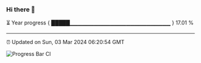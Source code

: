 ### Hi there 👋

⏳ Year progress { █████▁▁▁▁▁▁▁▁▁▁▁▁▁▁▁▁▁▁▁▁▁▁▁▁▁ } 17.01 %

---

⏰ Updated on Sun, 03 Mar 2024 06:20:54 GMT

![Progress Bar CI](https://github.com/ZhaoGui/ZhaoGui/workflows/Progress%20Bar%20CI/badge.svg)
